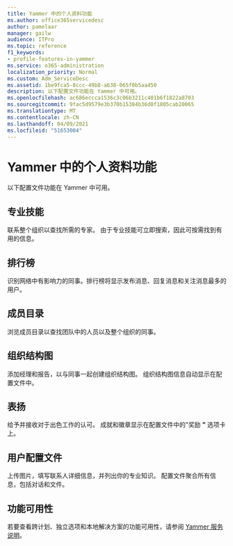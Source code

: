 ```yaml
---
title: Yammer 中的个人资料功能
ms.author: office365servicedesc
author: pamelaar
manager: gailw
audience: ITPro
ms.topic: reference
f1_keywords:
- profile-features-in-yammer
ms.service: o365-administration
localization_priority: Normal
ms.custom: Adm_ServiceDesc
ms.assetid: 1be9fca5-8ccc-49b8-a638-065f0b5aa450
description: 以下配置文件功能在 Yammer 中可用。
ms.openlocfilehash: ac686eccca1536c3c06b3211c401b6f1822a8703
ms.sourcegitcommit: 9fac5d9579e3b370b15384b36d0f1805cab20065
ms.translationtype: MT
ms.contentlocale: zh-CN
ms.lasthandoff: 04/09/2021
ms.locfileid: "51653004"
---
```

# <a name="profile-features-in-yammer"></a>Yammer 中的个人资料功能

以下配置文件功能在 Yammer 中可用。
 
## <a name="expertise"></a>专业技能

联系整个组织以查找所需的专家。 由于专业技能可立即搜索，因此可按需找到有用的信息。

## <a name="leaderboards"></a>排行榜

识别网络中有影响力的同事。排行榜将显示发布消息、回复消息和关注消息最多的用户。

## <a name="member-directory"></a>成员目录

浏览成员目录以查找团队中的人员以及整个组织的同事。
  
## <a name="org-chart"></a>组织结构图

添加经理和报告，以与同事一起创建组织结构图。 组织结构图信息自动显示在配置文件中。
  
## <a name="praise"></a>表扬

给予并接收对于出色工作的认可。 成就和徽章显示在配置文件中的"奖励 **"** 选项卡上。
 
## <a name="user-profiles"></a>用户配置文件

上传图片，填写联系人详细信息，并列出你的专业知识。 配置文件聚合所有信息，包括对话和文件。
  
## <a name="feature-availability"></a>功能可用性

若要查看跨计划、独立选项和本地解决方案的功能可用性，请参阅 [Yammer 服务说明](yammer-service-description.md)。
  

